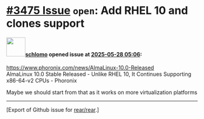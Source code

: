 # [\#3475 Issue](https://github.com/rear/rear/issues/3475) `open`: Add RHEL 10 and clones support

#### <img src="https://avatars.githubusercontent.com/u/101384?v=4" width="50">[schlomo](https://github.com/schlomo) opened issue at [2025-05-28 05:06](https://github.com/rear/rear/issues/3475):

<https://www.phoronix.com/news/AlmaLinux-10.0-Released>  
AlmaLinux 10.0 Stable Released - Unlike RHEL 10, It Continues Supporting
x86-64-v2 CPUs - Phoronix

Maybe we should start from that as it works on more virtualization
platforms

------------------------------------------------------------------------

\[Export of Github issue for
[rear/rear](https://github.com/rear/rear).\]
